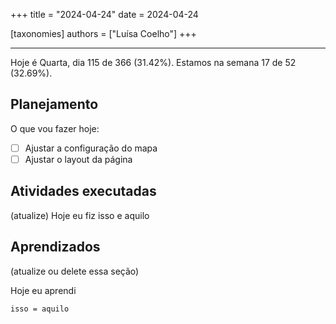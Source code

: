 +++
title = "2024-04-24"
date = 2024-04-24

[taxonomies]
authors = ["Luísa Coelho"]
+++

---

Hoje é Quarta, dia 115 de 366 (31.42%). Estamos na semana 17 de 52 (32.69%).

## Planejamento

O que vou fazer hoje:

- [ ] Ajustar a configuração do mapa
- [ ] Ajustar o layout da página

## Atividades executadas

(atualize) Hoje eu fiz isso e aquilo

## Aprendizados

(atualize ou delete essa seção)

Hoje eu aprendi
```
isso = aquilo
```
